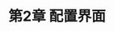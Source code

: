 # 第2章 配置界面

<!--
https://code.visualstudio.com/api/references/contribution-points#contributes.configuration

读取配置
const result = vscode.workspace.getConfiguration().get('...');

修改配置
vscode.workspace.getConfiguration().update('...', 'value', true);

// 配置发生变化
context.subscriptions.push(vscode.workspace.onDidChangeConfiguration(() => {
    // 读取配置，判断和上次是否相等
}));

工程路径
vscode.workspace.workspaceFolders

-->
